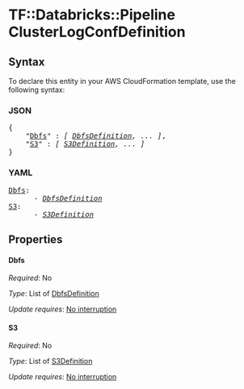 # TF::Databricks::Pipeline ClusterLogConfDefinition

## Syntax

To declare this entity in your AWS CloudFormation template, use the following syntax:

### JSON

<pre>
{
    "<a href="#dbfs" title="Dbfs">Dbfs</a>" : <i>[ <a href="dbfsdefinition.md">DbfsDefinition</a>, ... ]</i>,
    "<a href="#s3" title="S3">S3</a>" : <i>[ <a href="s3definition.md">S3Definition</a>, ... ]</i>
}
</pre>

### YAML

<pre>
<a href="#dbfs" title="Dbfs">Dbfs</a>: <i>
      - <a href="dbfsdefinition.md">DbfsDefinition</a></i>
<a href="#s3" title="S3">S3</a>: <i>
      - <a href="s3definition.md">S3Definition</a></i>
</pre>

## Properties

#### Dbfs

_Required_: No

_Type_: List of <a href="dbfsdefinition.md">DbfsDefinition</a>

_Update requires_: [No interruption](https://docs.aws.amazon.com/AWSCloudFormation/latest/UserGuide/using-cfn-updating-stacks-update-behaviors.html#update-no-interrupt)

#### S3

_Required_: No

_Type_: List of <a href="s3definition.md">S3Definition</a>

_Update requires_: [No interruption](https://docs.aws.amazon.com/AWSCloudFormation/latest/UserGuide/using-cfn-updating-stacks-update-behaviors.html#update-no-interrupt)


